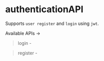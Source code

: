 # authenticationAPI
Supports `user register` and `login` using `jwt`.

Available APIs ->
> login -

> register -
